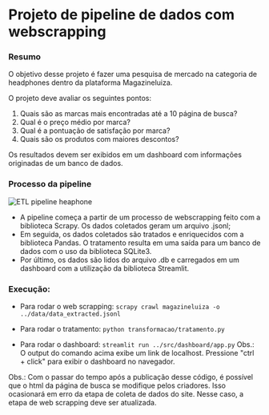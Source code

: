 # Projeto de pipeline de dados com webscrapping

### Resumo
O objetivo desse projeto é fazer uma pesquisa de mercado na categoria de headphones dentro da plataforma Magazineluiza.

O projeto deve avaliar os seguintes pontos:
1) Quais são as marcas mais encontradas até a 10 página de busca?
2) Qual é o preço médio por marca?
3) Qual é a pontuação de satisfação por marca?
4) Quais são os produtos com maiores descontos?

Os resultados devem ser exibidos em um dashboard com informações originadas de um banco de dados.

### Processo da pipeline

![ETL pipeline heaphone](https://github.com/joao-victorbr/pipeline_headphone_scrapping/assets/96805016/c94bdad7-749d-45b3-919b-325a5289a413)

- A pipeline começa a partir de um processo de webscrapping feito com a biblioteca Scrapy. Os dados coletados geram um arquivo .jsonl;
- Em seguida, os dados coletados são tratados e enriquecidos com a biblioteca Pandas. O tratamento resulta em uma saída para um banco de dados com o uso da biblioteca SQLite3.
- Por último, os dados são lidos do arquivo .db e carregados em um dashboard com a utilização da biblioteca Streamlit.

### Execução:
- Para rodar o web scrapping:
``scrapy crawl magazineluiza -o ../data/data_extracted.jsonl``

- Para rodar o tratamento:
``python transformacao/tratamento.py``

- Para rodar o dashboard:
``streamlit run ../src/dashboard/app.py``
    Obs.: O output do comando acima exibe um link de localhost. Pressione "ctrl + click" para exibir o dashboard no navegador.

Obs.: Com o passar do tempo após a publicação desse código, é possível que o html da página de busca se modifique pelos criadores. Isso ocasionará em erro da etapa de coleta de dados do site. Nesse caso, a etapa de web scrapping deve ser atualizada.
